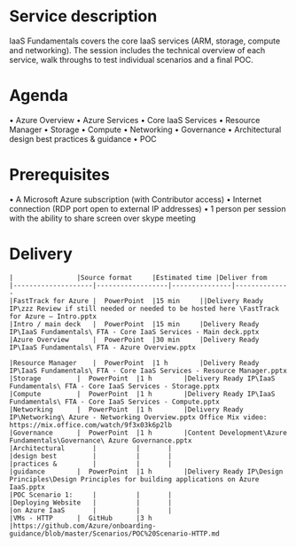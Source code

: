 # Service description
IaaS Fundamentals covers the core IaaS services (ARM, storage, compute and networking). The session includes the technical overview of each service, walk throughs to test individual scenarios and a final POC.

# Agenda
•	Azure Overview
•	Azure Services
•	Core IaaS Services
•	Resource Manager
•	Storage 
•	Compute
•	Networking
•	Governance
•	Architectural design best practices & guidance
•	POC

# Prerequisites
•	A Microsoft Azure subscription (with Contributor access)
•	Internet connection (RDP port open to external IP addresses)
•	1 person per session with the ability to share screen over skype meeting

# Delivery
	|	     	     |Source format 	|Estimated time	|Deliver from
	|--------------------|------------------|---------------|--------------
	|FastTrack for Azure |	PowerPoint	|15 min		||Delivery Ready IP\zzz Review if still needed or needed to be hosted here \FastTrack for Azure – Intro.pptx
	|Intro / main deck   |	PowerPoint	|15 min		|Delivery Ready IP\IaaS Fundamentals\ FTA - Core IaaS Services - Main deck.pptx
	|Azure Overview	     |	PowerPoint	|30 min		|Delivery Ready IP\IaaS Fundamentals\ FTA - Azure Overview.pptx

	|Resource Manager    |	PowerPoint	|1 h		|Delivery Ready IP\IaaS Fundamentals\ FTA - Core IaaS Services - Resource Manager.pptx
	|Storage 	     |  PowerPoint	|1 h		|Delivery Ready IP\IaaS Fundamentals\ FTA - Core IaaS Services - Storage.pptx
	|Compute	     |  PowerPoint	|1 h		|Delivery Ready IP\IaaS Fundamentals\ FTA - Core IaaS Services - Compute.pptx
	|Networking	     |  PowerPoint	|1 h		|Delivery Ready IP\Networking\ Azure - Networking Overview.pptx Office Mix video: https://mix.office.com/watch/9f3x03k6p2lb
	|Governance	     |  PowerPoint	|1 h	   	|Content Development\Azure Fundamentals\Governance\ Azure Governance.pptx
	|Architectural 	     |			|		|
	|design best         |			|		|
	|practices &         |			|		|
	|guidance	     |  PowerPoint	|1 h		|Delivery Ready IP\Design Principles\Design Principles for building applications on Azure IaaS.pptx
	|POC Scenario 1:     |			|		|
	|Deploying Website   |			|		|
	|on Azure IaaS       |			|		|
	|VMs - HTTP	     |  GitHub		|3 h		|https://github.com/Azure/onboarding-guidance/blob/master/Scenarios/POC%20Scenario-HTTP.md 


